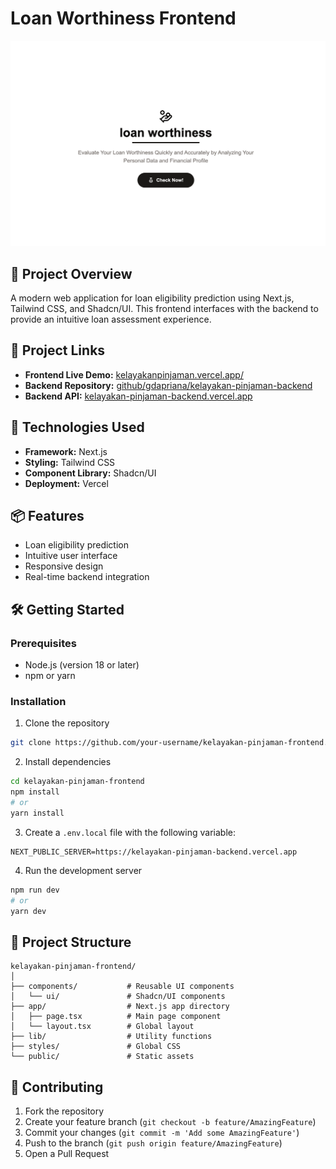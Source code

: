 # Loan Worthiness Frontend

![web.png](public/web.png)

## 🏦 Project Overview

A modern web application for loan eligibility prediction using Next.js, Tailwind CSS, and Shadcn/UI. This frontend interfaces with the backend to provide an intuitive loan assessment experience.

## 🔗 Project Links

- **Frontend Live Demo:** [kelayakanpinjaman.vercel.app/](https://kelayakanpinjaman.vercel.app/)
- **Backend Repository:** [github/gdapriana/kelayakan-pinjaman-backend](https://github.com/gdapriana/kelayakan-pinjaman-backend)
- **Backend API:** [kelayakan-pinjaman-backend.vercel.app](https://kelayakan-pinjaman-backend.vercel.app)

## 🚀 Technologies Used

- **Framework:** Next.js
- **Styling:** Tailwind CSS
- **Component Library:** Shadcn/UI
- **Deployment:** Vercel

## 📦 Features

- Loan eligibility prediction
- Intuitive user interface
- Responsive design
- Real-time backend integration

## 🛠️ Getting Started

### Prerequisites

- Node.js (version 18 or later)
- npm or yarn

### Installation

1. Clone the repository

```bash
git clone https://github.com/your-username/kelayakan-pinjaman-frontend.git
```

2. Install dependencies

```bash
cd kelayakan-pinjaman-frontend
npm install
# or
yarn install
```

3. Create a `.env.local` file with the following variable:

```
NEXT_PUBLIC_SERVER=https://kelayakan-pinjaman-backend.vercel.app
```

4. Run the development server

```bash
npm run dev
# or
yarn dev
```

## 📂 Project Structure

```
kelayakan-pinjaman-frontend/
│
├── components/           # Reusable UI components
│   └── ui/               # Shadcn/UI components
├── app/                  # Next.js app directory
│   ├── page.tsx          # Main page component
│   └── layout.tsx        # Global layout
├── lib/                  # Utility functions
├── styles/               # Global CSS
└── public/               # Static assets
```

## 🤝 Contributing

1. Fork the repository
2. Create your feature branch (`git checkout -b feature/AmazingFeature`)
3. Commit your changes (`git commit -m 'Add some AmazingFeature'`)
4. Push to the branch (`git push origin feature/AmazingFeature`)
5. Open a Pull Request